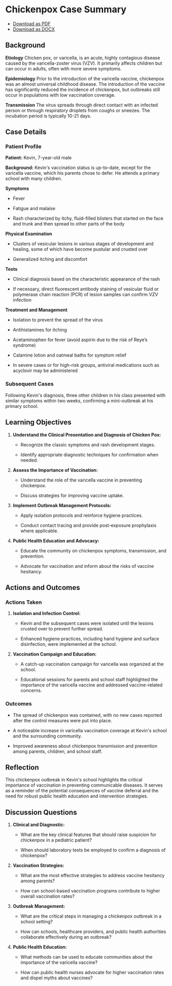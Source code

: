 # Chickenpox Case Summary
- [Download as PDF](chickenpox.pdf)
- [Download as DOCX](chickenpox.docx)



## Background

**Etiology**
Chicken pox, or varicella, is an acute, highly contagious disease caused by the varicella-zoster virus (VZV). It primarily affects children but can occur in adults, often with more severe symptoms.

**Epidemiology**
Prior to the introduction of the varicella vaccine, chickenpox was an almost universal childhood disease. The introduction of the vaccine has significantly reduced the incidence of chickenpox, but outbreaks still occur in populations with low vaccination coverage.

**Transmission**
The virus spreads through direct contact with an infected person or through respiratory droplets from coughs or sneezes. The incubation period is typically 10-21 days.

## Case Details

### Patient Profile

**Patient:** Kevin, 7-year-old male  

**Background:** Kevin's vaccination status is up-to-date, except for the varicella vaccine, which his parents chose to defer. He attends a primary school with many children.

**Symptoms**

- Fever

- Fatigue and malaise

- Rash characterized by itchy, fluid-filled blisters that started on the face and trunk and then spread to other parts of the body

**Physical Examination**

- Clusters of vesicular lesions in various stages of development and healing, some of which have become pustular and crusted over

- Generalized itching and discomfort

**Tests**

- Clinical diagnosis based on the characteristic appearance of the rash

- If necessary, direct fluorescent antibody staining of vesicular fluid or polymerase chain reaction (PCR) of lesion samples can confirm VZV infection

**Treatment and Management**

- Isolation to prevent the spread of the virus

- Antihistamines for itching

- Acetaminophen for fever (avoid aspirin due to the risk of Reye’s syndrome)

- Calamine lotion and oatmeal baths for symptom relief

- In severe cases or for high-risk groups, antiviral medications such as acyclovir may be administered

### Subsequent Cases

Following Kevin's diagnosis, three other children in his class presented with similar symptoms within two weeks, confirming a mini-outbreak at his primary school.

## Learning Objectives

1. **Understand the Clinical Presentation and Diagnosis of Chicken Pox:**

   - Recognize the classic symptoms and rash development stages.

   - Identify appropriate diagnostic techniques for confirmation when needed.

2. **Assess the Importance of Vaccination:**

   - Understand the role of the varicella vaccine in preventing chickenpox.

   - Discuss strategies for improving vaccine uptake.

3. **Implement Outbreak Management Protocols:**

   - Apply isolation protocols and reinforce hygiene practices.

   - Conduct contact tracing and provide post-exposure prophylaxis where applicable.

4. **Public Health Education and Advocacy:**

   - Educate the community on chickenpox symptoms, transmission, and prevention.

   - Advocate for vaccination and inform about the risks of vaccine hesitancy.

## Actions and Outcomes

### Actions Taken
1. **Isolation and Infection Control:**

   - Kevin and the subsequent cases were isolated until the lesions crusted over to prevent further spread.

   - Enhanced hygiene practices, including hand hygiene and surface disinfection, were implemented at the school.

2. **Vaccination Campaign and Education:**

   - A catch-up vaccination campaign for varicella was organized at the school.

   - Educational sessions for parents and school staff highlighted the importance of the varicella vaccine and addressed vaccine-related concerns.

### Outcomes

- The spread of chickenpox was contained, with no new cases reported after the control measures were put into place.

- A noticeable increase in varicella vaccination coverage at Kevin's school and the surrounding community.

- Improved awareness about chickenpox transmission and prevention among parents, children, and school staff.

## Reflection

This chickenpox outbreak in Kevin's school highlights the critical importance of vaccination in preventing communicable diseases. It serves as a reminder of the potential consequences of vaccine deferral and the need for robust public health education and intervention strategies.

## Discussion Questions

1. **Clinical and Diagnostic:**

   - What are the key clinical features that should raise suspicion for chickenpox in a pediatric patient?

   - When should laboratory tests be employed to confirm a diagnosis of chickenpox?

2. **Vaccination Strategies:**

   - What are the most effective strategies to address vaccine hesitancy among parents?

   - How can school-based vaccination programs contribute to higher overall vaccination rates?

3. **Outbreak Management:**

   - What are the critical steps in managing a chickenpox outbreak in a school setting?

   - How can schools, healthcare providers, and public health authorities collaborate effectively during an outbreak?

4. **Public Health Education:**

   - What methods can be used to educate communities about the importance of the varicella vaccine?

   - How can public health nurses advocate for higher vaccination rates and dispel myths about vaccines?